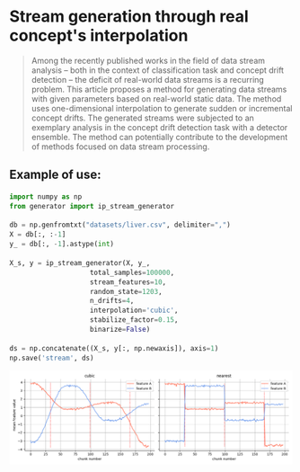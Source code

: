 
# Stream generation through real concept's interpolation

> Among the recently published works in the field of data stream analysis – both in the context of classification task and concept drift detection – the deficit of real-world data streams is a recurring problem. This article proposes a method for generating data streams with given parameters based on real-world static data. The method uses one-dimensional interpolation to generate sudden or incremental concept drifts. The generated streams were subjected to an exemplary analysis in the concept drift detection task with a detector ensemble. The method can potentially contribute to the development of methods focused on data stream processing.


## Example of use:

```python
import numpy as np
from generator import ip_stream_generator

db = np.genfromtxt("datasets/liver.csv", delimiter=",")
X = db[:, :-1]
y_ = db[:, -1].astype(int)

X_s, y = ip_stream_generator(X, y_, 
                    total_samples=100000,
                    stream_features=10, 
                    random_state=1203, 
                    n_drifts=4, 
                    interpolation='cubic',
                    stabilize_factor=0.15,
                    binarize=False)

ds = np.concatenate((X_s, y[:, np.newaxis]), axis=1)
np.save('stream', ds)
```

![](figures/means.png)

